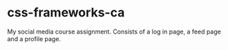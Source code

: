 # css-frameworks-ca

My social media course assignment. Consists of a log in page, a feed page and a profile page.
